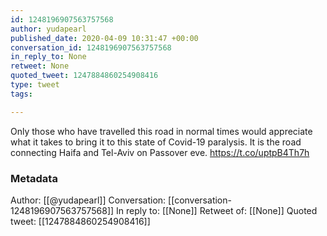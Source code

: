 ```yaml
---
id: 1248196907563757568
author: yudapearl
published_date: 2020-04-09 10:31:47 +00:00
conversation_id: 1248196907563757568
in_reply_to: None
retweet: None
quoted_tweet: 1247884860254908416
type: tweet
tags:

---
```


Only those who have travelled this road in normal times would appreciate what it takes to bring it to this state of Covid-19 paralysis. It is the road connecting Haifa and Tel-Aviv on Passover eve. https://t.co/uptpB4Th7h

### Metadata

Author: [[@yudapearl]]
Conversation: [[conversation-1248196907563757568]]
In reply to: [[None]]
Retweet of: [[None]]
Quoted tweet: [[1247884860254908416]]
